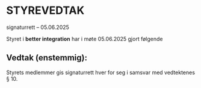 # STYREVEDTAK

signaturrett – 05.06.2025

Styret i **better integration** har i møte 05.06.2025 gjort følgende

## Vedtak (enstemmig):

Styrets medlemmer gis signaturrett hver for seg i samsvar med vedtektenes § 10.
